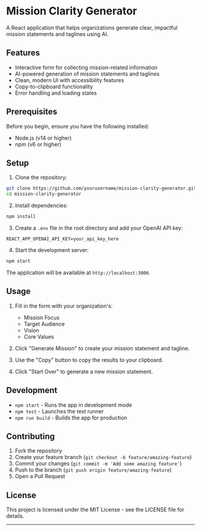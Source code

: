 # Mission Clarity Generator

A React application that helps organizations generate clear, impactful mission statements and taglines using AI.

## Features

- Interactive form for collecting mission-related information
- AI-powered generation of mission statements and taglines
- Clean, modern UI with accessibility features
- Copy-to-clipboard functionality
- Error handling and loading states

## Prerequisites

Before you begin, ensure you have the following installed:
- Node.js (v14 or higher)
- npm (v6 or higher)

## Setup

1. Clone the repository:
```bash
git clone https://github.com/yourusername/mission-clarity-generator.git
cd mission-clarity-generator
```

2. Install dependencies:
```bash
npm install
```

3. Create a `.env` file in the root directory and add your OpenAI API key:
```
REACT_APP_OPENAI_API_KEY=your_api_key_here
```

4. Start the development server:
```bash
npm start
```

The application will be available at `http://localhost:3000`.

## Usage

1. Fill in the form with your organization's:
   - Mission Focus
   - Target Audience
   - Vision
   - Core Values

2. Click "Generate Mission" to create your mission statement and tagline.

3. Use the "Copy" button to copy the results to your clipboard.

4. Click "Start Over" to generate a new mission statement.

## Development

- `npm start` - Runs the app in development mode
- `npm test` - Launches the test runner
- `npm run build` - Builds the app for production

## Contributing

1. Fork the repository
2. Create your feature branch (`git checkout -b feature/amazing-feature`)
3. Commit your changes (`git commit -m 'Add some amazing feature'`)
4. Push to the branch (`git push origin feature/amazing-feature`)
5. Open a Pull Request

## License

This project is licensed under the MIT License - see the LICENSE file for details.

---

